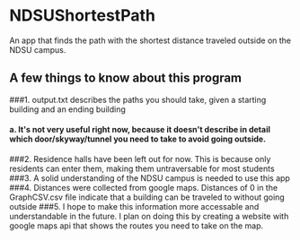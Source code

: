 # NDSUShortestPath
An app that finds the path with the shortest distance traveled outside on the NDSU campus.

## A few things to know about this program
###1. output.txt describes the paths you should take, given a starting building and an ending building
####  a. It's not very useful right now, because it doesn't describe in detail which door/skyway/tunnel you need to take to avoid going outside.
###2. Residence halls have been left out for now. This is because only residents can enter them, making them untraversable for most students
###3. A solid understanding of the NDSU campus is needed to use this app
###4. Distances were collected from google maps. Distances of 0 in the GraphCSV.csv file indicate that a building can be traveled to without going outside
###5. I hope to make this information more accessable and understandable in the future. I plan on doing this by creating a website with google maps api 
      that shows the routes you need to take on the map.
